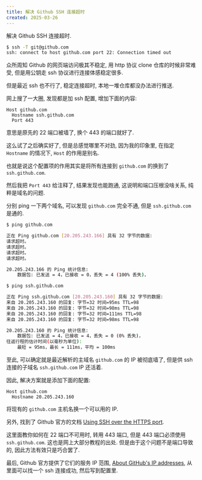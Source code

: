 ```yaml
---
title: 解决 Github SSH 连接超时
created: 2025-03-26
---
```

解决 Github SSH 连接超时.

```bash
$ ssh -T git@github.com
ssh: connect to host github.com port 22: Connection timed out
```

众所周知 Github 的网页端访问极其不稳定, 用 http 协议 clone 仓库的时候非常难受, 但是用公钥走 ssh 协议进行连接体感稳定很多.

但是最近 ssh 也不行了, 稳定连接超时, 本地一堆仓库都没办法进行推送.

网上搜了一大圈, 发现都是加 ssh 配置, 增加下面的内容:

```
Host github.com
  Hostname ssh.github.com
  Port 443
```

意思是原先的 22 端口被墙了, 换个 443 的端口就好了.

这么试了之后确实好了, 但是总感觉哪里不对劲, 因为我的印象里, 在指定 `Hostname` 的情况下, `Host` 的作用是别名.

也就是说这个配置项的作用其实是将所有连接到 `github.com` 的换到了 `ssh.github.com`.

然后我把 `Port 443` 给注释了, 结果发现也能跑通, 这说明和端口压根没啥关系, 纯粹是域名的问题.

分别 ping 一下两个域名, 可以发现 `github.com` 完全不通, 但是 `ssh.github.com` 是通的.

```bash
$ ping github.com

正在 Ping github.com [20.205.243.166] 具有 32 字节的数据:
请求超时。
请求超时。
请求超时。
请求超时。

20.205.243.166 的 Ping 统计信息:
    数据包: 已发送 = 4，已接收 = 0，丢失 = 4 (100% 丢失)，

$ ping ssh.github.com

正在 Ping ssh.github.com [20.205.243.160] 具有 32 字节的数据:
来自 20.205.243.160 的回复: 字节=32 时间=95ms TTL=98
来自 20.205.243.160 的回复: 字节=32 时间=98ms TTL=98
来自 20.205.243.160 的回复: 字节=32 时间=111ms TTL=98
来自 20.205.243.160 的回复: 字节=32 时间=98ms TTL=98

20.205.243.160 的 Ping 统计信息:
    数据包: 已发送 = 4，已接收 = 4，丢失 = 0 (0% 丢失)，
往返行程的估计时间(以毫秒为单位):
    最短 = 95ms，最长 = 111ms，平均 = 100ms
```

至此, 可以确定就是最近解析的主域名 `github.com` 的 IP 被彻底墙了, 但是供 ssh 连接的子域名 `ssh.github.com` IP 还活着.

因此, 解决方案就是添加下面的配置:

```
Host github.com
  Hostname 20.205.243.160
```

将现有的 `github.com` 主机名换一个可以用的 IP.

另外, 找到了 Github 官方的文档 [Using SSH over the HTTPS port](https://docs.github.com/en/authentication/troubleshooting-ssh/using-ssh-over-the-https-port).

这里面教你如何在 22 端口不可用时, 转用 443 端口, 但是 443 端口必须使用 `ssh.github.com`. 这也是网上大部分教程的出处. 但是由于这个问题不是端口导致的, 因此方法有效只是巧合罢了.

最后, Github 官方提供了它们的服务 IP 范围, [About GitHub's IP addresses](https://docs.github.com/en/authentication/keeping-your-account-and-data-secure/about-githubs-ip-addresses), 从里面可以找一个 ssh 连接成功, 然后写到配置里.